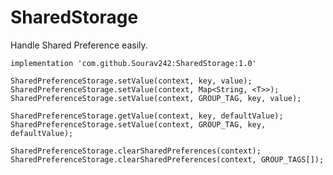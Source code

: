 # SharedStorage
Handle Shared Preference easily.

    implementation 'com.github.Sourav242:SharedStorage:1.0'
    
    SharedPreferenceStorage.setValue(context, key, value);
    SharedPreferenceStorage.setValue(context, Map<String, <T>>);
    SharedPreferenceStorage.setValue(context, GROUP_TAG, key, value);
    
    SharedPreferenceStorage.getValue(context, key, defaultValue);
    SharedPreferenceStorage.setValue(context, GROUP_TAG, key, defaultValue);
    
    SharedPreferenceStorage.clearSharedPreferences(context);
    SharedPreferenceStorage.clearSharedPreferences(context, GROUP_TAGS[]);
